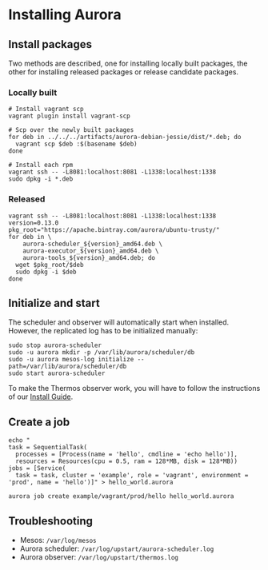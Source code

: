 # Installing Aurora

## Install packages

Two methods are described, one for installing locally built packages, the other
for installing released packages or release candidate packages.

### Locally built

    # Install vagrant scp
    vagrant plugin install vagrant-scp

    # Scp over the newly built packages
    for deb in ../../../artifacts/aurora-debian-jessie/dist/*.deb; do
      vagrant scp $deb :$(basename $deb)
    done

    # Install each rpm
    vagrant ssh -- -L8081:localhost:8081 -L1338:localhost:1338
    sudo dpkg -i *.deb

### Released

    vagrant ssh -- -L8081:localhost:8081 -L1338:localhost:1338
    version=0.13.0
    pkg_root="https://apache.bintray.com/aurora/ubuntu-trusty/"
    for deb in \
        aurora-scheduler_${version}_amd64.deb \
        aurora-executor_${version}_amd64.deb \
        aurora-tools_${version}_amd64.deb; do
      wget $pkg_root/$deb
      sudo dpkg -i $deb
    done

## Initialize and start

The scheduler and observer will automatically start when installed. However, the replicated log
has to be initialized manually:

    sudo stop aurora-scheduler
    sudo -u aurora mkdir -p /var/lib/aurora/scheduler/db
    sudo -u aurora mesos-log initialize --path=/var/lib/aurora/scheduler/db
    sudo start aurora-scheduler

To make the Thermos observer work, you will have to follow the instructions of our
[Install Guide](https://github.com/apache/aurora/blob/master/docs/operations/installation.md#configuration).

## Create a job

```
echo "
task = SequentialTask(
  processes = [Process(name = 'hello', cmdline = 'echo hello')],
  resources = Resources(cpu = 0.5, ram = 128*MB, disk = 128*MB))
jobs = [Service(
  task = task, cluster = 'example', role = 'vagrant', environment = 'prod', name = 'hello')]" > hello_world.aurora

aurora job create example/vagrant/prod/hello hello_world.aurora
```
## Troubleshooting

* Mesos: `/var/log/mesos`
* Aurora scheduler: `/var/log/upstart/aurora-scheduler.log`
* Aurora observer: `/var/log/upstart/thermos.log`
